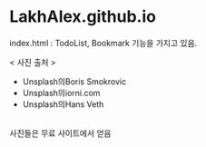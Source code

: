 # LakhAlex.github.io

index.html : TodoList, Bookmark 기능을 가지고 있음.

< 사진 출처 > </br>
<ul>
  <li>Unsplash의Boris Smokrovic</li>
  <li>Unsplash의iorni.com</li>
  <li>Unsplash의Hans Veth</li>
</ul> </br>
사진들은 무료 사이트에서 얻음
